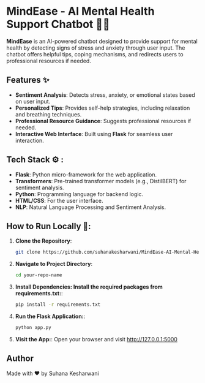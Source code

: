# MindEase - AI Mental Health Support Chatbot 🧠💬

**MindEase** is an AI-powered chatbot designed to provide support for mental health by detecting signs of stress and anxiety through user input. The chatbot offers helpful tips, coping mechanisms, and redirects users to professional resources if needed.

## Features ✨
- **Sentiment Analysis**: Detects stress, anxiety, or emotional states based on user input.
- **Personalized Tips**: Provides self-help strategies, including relaxation and breathing techniques.
- **Professional Resource Guidance**: Suggests professional resources if needed.
- **Interactive Web Interface**: Built using **Flask** for seamless user interaction.

## Tech Stack ⚙️ :
- **Flask**: Python micro-framework for the web application.
- **Transformers**: Pre-trained transformer models (e.g., DistilBERT) for sentiment analysis.
- **Python**: Programming language for backend logic.
- **HTML/CSS**: For the user interface.
- **NLP**: Natural Language Processing and Sentiment Analysis.

## How to Run Locally 🚀:

1. **Clone the Repository**:
   ```bash
   git clone https://github.com/suhanakesharwani/MindEase-AI-Mental-Health-Bot.git
2. **Navigate to Project Directory**:
    ```bash
   cd your-repo-name
3. **Install Dependencies: Install the required packages from requirements.txt:**:
    ```bash
   pip install -r requirements.txt
4. **Run the Flask Application:**:
    ```bash
   python app.py
5. **Visit the App:**:
    Open your browser and visit http://127.0.0.1:5000

## Author
Made with ❤️ by Suhana Kesharwani